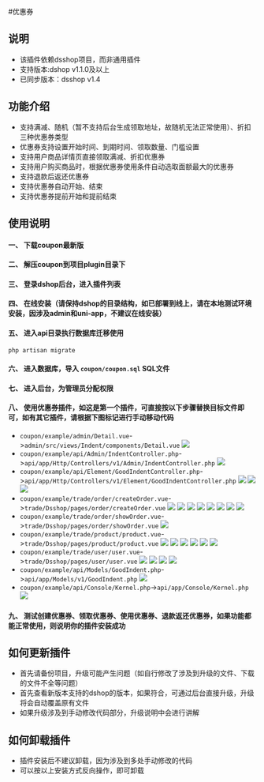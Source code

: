 #优惠券
## 说明
- 该插件依赖dsshop项目，而非通用插件
- 支持版本:dshop v1.1.0及以上
- 已同步版本：dsshop v1.4

## 功能介绍
- 支持满减、随机（暂不支持后台生成领取地址，故随机无法正常使用）、折扣三种优惠券类型
- 优惠券支持设置开始时间、到期时间、领取数量、门槛设置
- 支持用户商品详情页直接领取满减、折扣优惠券
- 支持用户购买商品时，根据优惠券使用条件自动选取面额最大的优惠券
- 支持退款后返还优惠券
- 支持优惠券自动开始、结束
- 支持优惠券提前开始和提前结束

## 使用说明
#### 一、 下载coupon最新版
#### 二、 解压coupon到项目plugin目录下
#### 三、 登录dshop后台，进入插件列表
#### 四、 在线安装（请保持dshop的目录结构，如已部署到线上，请在本地测试环境安装，因涉及admin和uni-app，不建议在线安装）
#### 五、 进入api目录执行数据库迁移使用

```
php artisan migrate
```
#### 六、 进入数据库，导入 `coupon/coupon.sql` SQL文件
#### 七、 进入后台，为管理员分配权限
#### 八、 使用优惠券插件，如这是第一个插件，可直接按以下步骤替换目标文件即可，如有其它插件，请根据下图标记进行手动移动代码
- `coupon/example/admin/Detail.vue`->`admin/src/views/Indent/components/Detail.vue`
![](/image/23.png)
- `coupon/example/api/Admin/IndentController.php`->`api/app/Http/Controllers/v1/Admin/IndentController.php`
![](/image/19.png)
- `coupon/example/api/Element/GoodIndentController.php`->`api/app/Http/Controllers/v1/Element/GoodIndentController.php`
![](/image/20.png)
![](/image/21.png)
![](/image/22.png)
- `coupon/example/trade/order/createOrder.vue`->`trade/Dsshop/pages/order/createOrder.vue`
![](/image/11.png)
![](/image/12.png)
![](/image/13.png)
![](/image/14.png)
![](/image/15.png)
![](/image/16.png)
![](/image/17.png)
![](/image/18.png)
- `coupon/example/trade/order/showOrder.vue`->`trade/Dsshop/pages/order/showOrder.vue`
![](/image/25.png)
- `coupon/example/trade/product/product.vue`->`trade/Dsshop/pages/product/product.vue`
![](/image/5.png)
![](/image/6.png)
![](/image/7.png)
![](/image/8.png)
![](/image/9.png)
![](/image/10.png)
- `coupon/example/trade/user/user.vue`->`trade/Dsshop/pages/user/user.vue`
![](/image/1.png)
![](/image/2.png)
![](/image/3.png)
![](/image/4.png)
- `coupon/example/api/Models/GoodIndent.php`->`api/app/Models/v1/GoodIndent.php`
![](/image/24.png)
- `coupon/example/api/Console/Kernel.php`->`api/app/Console/Kernel.php`
![](/image/24.png)
#### 九、 测试创建优惠券、领取优惠券、使用优惠券、退款返还优惠券，如果功能都能正常使用，则说明你的插件安装成功
## 如何更新插件
- 首先请备份项目，升级可能产生问题（如自行修改了涉及到升级的文件、下载的文件不全等问题）
- 首先查看新版本支持的dshop的版本，如果符合，可通过后台直接升级，升级将会自动覆盖原有文件
- 如果升级涉及到手动修改代码部分，升级说明中会进行讲解
## 如何卸载插件
- 插件安装后不建议卸载，因为涉及到多处手动修改的代码
- 可以按以上安装方式反向操作，即可卸载